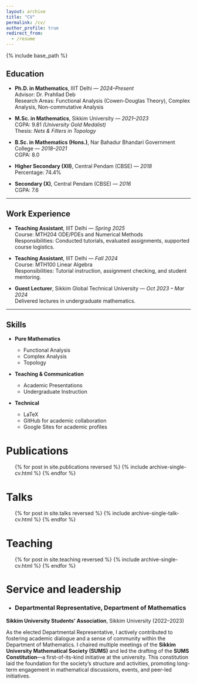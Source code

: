 ```yaml
---
layout: archive
title: "CV"
permalink: /cv/
author_profile: true
redirect_from:
  - /resume
---
```


{% include base_path %}
## Education

- **Ph.D. in Mathematics**, IIIT Delhi — *2024–Present*  
  Advisor: Dr. Prahllad Deb  
  Research Areas: Functional Analysis (Cowen-Douglas Theory), Complex Analysis, Non-commutative Analysis

- **M.Sc. in Mathematics**, Sikkim University — *2021–2023*  
  CGPA: 9.81 *(University Gold Medalist)*  
  Thesis: *Nets & Filters in Topology*

- **B.Sc. in Mathematics (Hons.)**, Nar Bahadur Bhandari Government College — *2018–2021*  
  CGPA: 8.0

- **Higher Secondary (XII)**, Central Pendam (CBSE) — *2018*  
  Percentage: 74.4%

- **Secondary (X)**, Central Pendam (CBSE) — *2016*  
  CGPA: 7.6

---

## Work Experience

- **Teaching Assistant**, IIIT Delhi — *Spring 2025*  
  Course: MTH204 ODE/PDEs and Numerical Methods  
  Responsibilities: Conducted tutorials, evaluated assignments, supported course logistics.

- **Teaching Assistant**, IIIT Delhi — *Fall 2024*  
  Course: MTH100 Linear Algebra  
  Responsibilities: Tutorial instruction, assignment checking, and student mentoring.

- **Guest Lecturer**, Sikkim Global Technical University — *Oct 2023 – Mar 2024*  
  Delivered lectures in undergraduate mathematics.

---

## Skills

- **Pure Mathematics**
  - Functional Analysis
  - Complex Analysis
  - Topology

- **Teaching & Communication**
  - Academic Presentations
  - Undergraduate Instruction

- **Technical**
  - LaTeX
  - GitHub for academic collaboration
  - Google Sites for academic profiles



Publications
======
  <ul>{% for post in site.publications reversed %}
    {% include archive-single-cv.html %}
  {% endfor %}</ul>
  
Talks
======
  <ul>{% for post in site.talks reversed %}
    {% include archive-single-talk-cv.html  %}
  {% endfor %}</ul>
  
Teaching
======
  <ul>{% for post in site.teaching reversed %}
    {% include archive-single-cv.html %}
  {% endfor %}</ul>
  
Service and leadership
======
* ### Departmental Representative, Department of Mathematics  
**Sikkim University Students' Association**, Sikkim University (2022–2023)

As the elected Departmental Representative, I actively contributed to fostering academic dialogue and a sense of community within the Department of Mathematics. I chaired multiple meetings of the **Sikkim University Mathematical Society (SUMS)** and led the drafting of the **SUMS Constitution**—a first-of-its-kind initiative at the university. This constitution laid the foundation for the society’s structure and activities, promoting long-term engagement in mathematical discussions, events, and peer-led initiatives.
